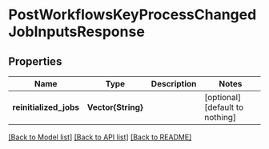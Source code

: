 # PostWorkflowsKeyProcessChangedJobInputsResponse


## Properties
Name | Type | Description | Notes
------------ | ------------- | ------------- | -------------
**reinitialized_jobs** | **Vector{String}** |  | [optional] [default to nothing]


[[Back to Model list]](../README.md#models) [[Back to API list]](../README.md#api-endpoints) [[Back to README]](../README.md)


